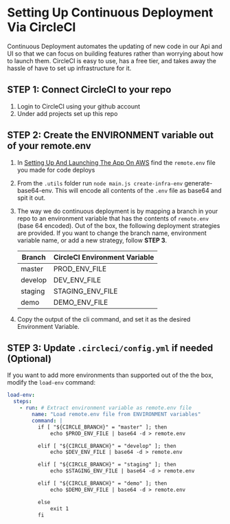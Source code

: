 # Setting Up Continuous Deployment Via CircleCI

Continuous Deployment automates the updating of new code in our Api and UI so that we can focus on building features rather than worrying about how to launch them. CircleCI is easy to use, has a free tier, and takes away the hassle of have to set up infrastructure for it.

## STEP 1: Connect CircleCI to your repo

1. Login to CircleCI using your github account
1. Under add projects set up this repo

## STEP 2: Create the ENVIRONMENT variable out of your remote.env

1. In [Setting Up And Launching The App On AWS](setting-up-remote.md) find the `remote.env` file you made for code deploys
1. From the `.utils` folder run `node main.js create-infra-env` generate-base64-env. This will encode all contents of the `.env` file as base64 and spit it out.
1. The way we do continuous deployment is by mapping a branch in your repo to an environment variable that has the contents of `remote.env` (base 64 encoded). Out of the box, the following deployment strategies are provided. If you want to change the branch name, environment variable name, or add a new strategy, follow **STEP 3**.

    |   Branch      | CircleCI Environment Variable |
    |   ------      | ----------------------------- |
    |   master      | PROD_ENV_FILE                 |
    |   develop     | DEV_ENV_FILE                  |
    |   staging     | STAGING_ENV_FILE              |  
    |   demo        | DEMO_ENV_FILE                 |
1. Copy the output of the cli command, and set it as the desired Environment Variable.


## STEP 3: Update `.circleci/config.yml` if needed (Optional)

If you want to add more environments than supported out of the the box, modify the `load-env` command:

```yaml
load-env:
  steps:
    - run: # Extract environment variable as remote.env file
        name: "Load remote.env file from ENVIRONMENT variables"
        command: |
          if [ "${CIRCLE_BRANCH}" = "master" ]; then
              echo $PROD_ENV_FILE | base64 -d > remote.env

          elif [ "${CIRCLE_BRANCH}" = "develop" ]; then
              echo $DEV_ENV_FILE | base64 -d > remote.env

          elif [ "${CIRCLE_BRANCH}" = "staging" ]; then
              echo $STAGING_ENV_FILE | base64 -d > remote.env

          elif [ "${CIRCLE_BRANCH}" = "demo" ]; then
              echo $DEMO_ENV_FILE | base64 -d > remote.env

          else
              exit 1
          fi
```
